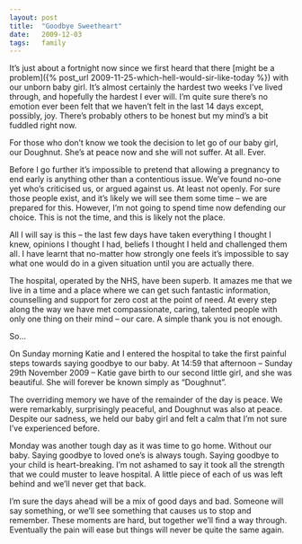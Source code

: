 ```yaml
---
layout: post
title:  "Goodbye Sweetheart"
date:   2009-12-03
tags:   family
---
```


It’s just about a fortnight now since we first heard that there [might be a problem]({% post_url 2009-11-25-which-hell-would-sir-like-today %}) with our unborn baby girl. It’s almost certainly the hardest two weeks I’ve lived through, and hopefully the hardest I ever will. I’m quite sure there’s no emotion ever been felt that we haven’t felt in the last 14 days except, possibly, joy. There’s probably others to be honest but my mind’s a bit fuddled right now.

For those who don’t know we took the decision to let go of our baby girl, our Doughnut. She’s at peace now and she will not suffer. At all. Ever.

Before I go further it’s impossible to pretend that allowing a pregnancy to end early is anything other than a contentious issue. We’ve found no-one yet who’s criticised us, or argued against us. At least not openly. For sure those people exist, and it’s likely we will see them some time – we are prepared for this. However, I’m not going to spend time now defending our choice. This is not the time, and this is likely not the place.

All I will say is this – the last few days have taken everything I thought I knew, opinions I thought I had, beliefs I thought I held and challenged them all. I have learnt that no-matter how strongly one feels it’s impossible to say what one would do in a given situation until you are actually there.

The hospital, operated by the NHS, have been superb. It amazes me that we live in a time and a place where we can get such fantastic information, counselling and support for zero cost at the point of need. At every step along the way we have met compassionate, caring, talented people with only one thing on their mind – our care. A simple thank you is not enough.

So…

On Sunday morning Katie and I entered the hospital to take the first painful steps towards saying goodbye to our baby. At 14:59 that afternoon – Sunday 29th November 2009 – Katie gave birth to our second little girl, and she was beautiful. She will forever be known simply as “Doughnut”.

The overriding memory we have of the remainder of the day is peace. We were remarkably, surprisingly peaceful, and Doughnut was also at peace. Despite our sadness, we held our baby girl and felt a calm that I’m not sure I’ve experienced before.

Monday was another tough day as it was time to go home. Without our baby. Saying goodbye to loved one’s is always tough. Saying goodbye to your child is heart-breaking. I’m not ashamed to say it took all the strength that we could muster to leave hospital. A little piece of each of us was left behind and we’ll never get that back.

I’m sure the days ahead will be a mix of good days and bad. Someone will say something, or we’ll see something that causes us to stop and remember. These moments are hard, but together we’ll find a way through. Eventually the pain will ease but things will never be quite the same again.